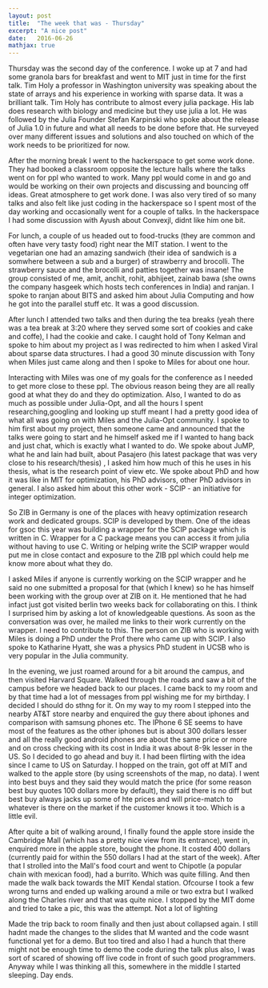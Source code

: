 ```yaml
---
layout: post
title:  "The week that was - Thursday"
excerpt: "A nice post"
date:   2016-06-26 
mathjax: true
---
```


Thursday was the second day of the conference. I woke up at 7 and had some granola bars for breakfast and went to MIT just in time for the first talk. Tim Holy a professor in Washington university was speaking about the state of arrays and his experience in working with sparse data. It was a brilliant talk. Tim Holy has contribute to almost every julia package. His lab does research with biology and medicine but they use julia a lot. He was followed by the Julia Founder Stefan Karpinski who spoke about the release of Julia 1.0 in future and what all needs to be done before that. He surveyed over many different issues and solutions and also touched on which of the work needs to be prioritized for now. 

After the morning break I went to the hackerspace to get some work done. They had booked a classroom opposite the lecture halls where the talks went on for ppl who wanted to work. Many ppl would come in and go and would be working on their own projects and discussing and bouncing off ideas. Great atmosphere to get work done. 
I was also very tired of so many talks and also felt like just coding in the hackerspace so I spent most of the day working and occasionally went for a couple of talks. In the hackerspace I had some discussion with Ayush about Convexjl, didnt like him one bit. 

For lunch, a couple of us headed out to food-trucks (they are common and often have very tasty food) right near the MIT station. I went to the vegetarian one had an amazing sandwich (their idea of sandwich is a somwhere between a sub and a burger) of strawberry and brocolli. The strawberry sauce and the brocolli and patties together was insane! The group consisted of me, amit, anchit, rohit, abhijeet, zainab bawa (she owns the company hasgeek which hosts tech conferences in India) and ranjan. I spoke to ranjan about BITS and asked him about Julia Computing and how he got into the parallel stuff etc. It was a good discussion. 

After lunch I attended two talks and then during the tea breaks (yeah there was a tea break at 3:20 where they served some sort of cookies and cake and coffe), I had the cookie and cake. I caught hold of Tony Kelman and spoke to him about my project as I was redirected to him when I asked Viral about sparse data structures. I had a good 30 minute discussion with Tony when Miles just came along and then I spoke to Miles for about one hour. 

Interacting with Miles was one of my goals for the conference as I needed to get more close to these ppl. The obvious reason being they are all really good at what they do and they do optimization. Also, I wanted to do as much as possible under Julia-Opt, and all the hours I spent researching,googling and looking up stuff meant I had a pretty good idea of what all was going on with Miles and the Julia-Opt community. I spoke to him first about my project, then someone came and announced that the talks were going to start and he himself asked me if I wanted to hang back and just chat, which is exactly what I wanted to do. We spoke about JuMP, what he and Iain had built, about Pasajero (his latest package that was very close to his research/thesis) , I asked him how much of this he uses in his thesis, what is the research point of view etc. We spoke about PhD and how it was like in MIT for optimization, his PhD advisors, other PhD advisors in general. I also asked him about this other work - SCIP - an initiative for integer optimization. 

So ZIB in Germany is one of the places with heavy optimization research work and dedicated groups. SCIP is developed by them. One of the ideas for gsoc this year was building a wrapper for the SCIP package which is written in C. Wrapper for a C package means you can access it from julia without having to use C. Writing or helping write the SCIP wrapper would put me in close contact and exposure to the ZIB ppl which could help me know more about what they do. 

I asked Miles if anyone is currently working on the SCIP wrapper and he said no one submitted a proposal for that (which I knew) so he has himself been working with the group over at ZIB on it. He mentioned that he had infact just got visited berlin two weeks back for collaborating on this. I think I surprised him by asking a lot of knowledgeable questions. As soon as the conversation was over, he mailed me links to their work currently on the wrapper. I need to contribute to this. The person on ZIB who is working with Miles is doing a PhD under the Prof there who came up with SCIP. 
I also spoke to Katharine Hyatt, she was a physics PhD student in UCSB who is very popular in the Julia community.
 
In the evening, we just roamed around for a bit around the campus, and then visited Harvard Square. Walked through the roads and saw a bit of the campus before we headed back to our places. I came back to my room and by that time had a lot of messages from ppl wishing me for my birthday. I decided I should do sthng for it. On my way to my room I stepped into the nearby AT&T store nearby and enquired the guy there about iphones and comparison with samsung phones etc. The IPhone 6 SE seems to have most of the features as the other iphones but is about 300 dollars lesser and all the really good android phones are about the same price or more and on cross checking with its cost in India it was about 8-9k lesser in the US. So I decided to go ahead and buy it. I had been flirting with the idea since I came to US on Saturday. I hopped on the train, got off at MIT and walked to the apple store (by using screenshots of the map, no data). I went into best buys and they said they would match the price (for some reason best buy quotes 100 dollars more by default), they said there is no diff but best buy always jacks up some of hte prices and will price-match to whatever is there on the market if the customer knows it too. Which is a little evil. 

After quite a bit of walking around, I finally found the apple store inside the Cambridge Mall (which has a pretty nice view from its entrance), went in, enquired more in the apple store, bought the phone. It costed 400 dollars (currently paid for within the 550 dollars I had at the start of the week). After that I strolled into the Mall's food court and went to Chipotle (a popular chain with mexican food), had a burrito. Which was quite filling. And then made the walk back towards the MIT Kendal station. Ofcourse I took a few wrong turns and ended up walking around a mile or two extra but I walked along the Charles river <insert image> and that was quite nice. I stopped by the MIT dome and tried to take a pic, <insert image> this was the attempt. Not a lot of lighting

Made the trip back to room finally and then just about collapsed again. I still hadnt made the changes to the slides that M wanted and the code wasnt functional yet for a demo. But too tired and also I had a hunch that there might not be enough time to demo the code during the talk plus also, I was sort of scared of showing off live code in front of such good programmers. Anyway while I was thinking all this, somewhere in the middle I started sleeping. Day ends. 





